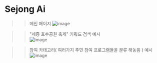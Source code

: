 # Sejong Ai
 
>> 메인 페이지
![image](https://github.com/dydtkddl/sejong_AI/assets/114085307/62853539-2b9c-496c-b309-d0b458dc903e)

>> "세종 호수공원 축제" 키워드 검색 예시  
![image](https://github.com/dydtkddl/sejong_AI/assets/114085307/a6814e1d-7e8a-40d6-98a6-46c6bd6d4ee4)

>> 참여 카테고리( 여러가지 주민 참여 프로그램들을 분류 해놓음 ) 예시   
![image](https://github.com/dydtkddl/sejong_AI/assets/114085307/747593b2-8d23-42f5-b65d-017638ec62df)
